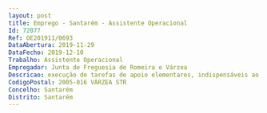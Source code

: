 ```yaml
--- 
layout: post
title: Emprego - Santarém - Assistente Operacional
Id: 72077
Ref: OE201911/0693
DataAbertura: 2019-11-29
DataFecho: 2019-12-10
Trabalho: Assistente Operacional
Empregador: Junta de Freguesia de Romeira e Várzea
Descricao: execução de tarefas de apoio elementares, indispensáveis ao funcionamento e manutenção designadamente  limpeza, manuseamento de ferramentas e utensílios manuais ou elétricos, necessários à execução dos trabalhos, prestar apoio às actividades dinamizadas pela escola e pela freguesia.
CodigoPostal: 2005-016 VÁRZEA STR
Concelho: Santarém
Distrito: Santarém
--- 
```

